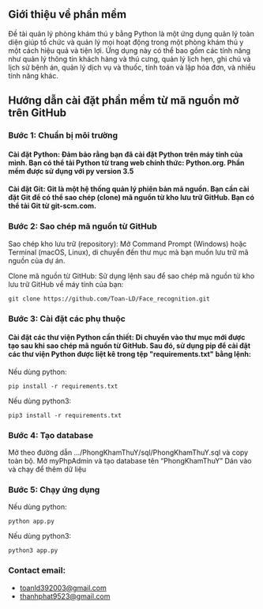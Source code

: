 
## Giới thiệu về phần mềm
Đề tài quản lý phòng khám thú y bằng Python là một ứng dụng quản lý toàn diện giúp tổ chức và quản lý mọi hoạt động trong một phòng khám thú y một cách hiệu quả và tiện lợi. Ứng dụng này có thể bao gồm các tính năng như quản lý thông tin khách hàng và thú cưng, quản lý lịch hẹn, ghi chú và lịch sử bệnh án, quản lý dịch vụ và thuốc, tính toán và lập hóa đơn, và nhiều tính năng khác.


## Hướng dẫn cài đặt phần mềm từ mã nguồn mở trên GitHub
### Bước 1: Chuẩn bị môi trường
#### Cài đặt Python: Đảm bảo rằng bạn đã cài đặt Python trên máy tính của mình. Bạn có thể tải Python từ trang web chính thức: Python.org. Phần mềm được sử dụng với py version 3.5

#### Cài đặt Git: Git là một hệ thống quản lý phiên bản mã nguồn. Bạn cần cài đặt Git để có thể sao chép (clone) mã nguồn từ kho lưu trữ GitHub. Bạn có thể tải Git từ git-scm.com.
### Bước 2: Sao chép mã nguồn từ GitHub
Sao chép kho lưu trữ (repository): Mở Command Prompt (Windows) hoặc Terminal (macOS, Linux), di chuyển đến thư mục mà bạn muốn lưu trữ mã nguồn của dự án.

Clone mã nguồn từ GitHub: Sử dụng lệnh sau để sao chép mã nguồn từ kho lưu trữ GitHub về máy tính của bạn:
```
git clone https://github.com/Toan-LD/Face_recognition.git
```


### Bước 3: Cài đặt các phụ thuộc
#### Cài đặt các thư viện Python cần thiết: Di chuyển vào thư mục mới được tạo sau khi sao chép mã nguồn từ GitHub. Sau đó, sử dụng pip để cài đặt các thư viện Python được liệt kê trong tệp "requirements.txt" bằng lệnh:
Nếu dùng python:
```
pip install -r requirements.txt
```

Nếu dùng python3:
```
pip3 install -r requirements.txt
```
### Bước 4: Tạo database
Mở theo đường dẫn …/PhongKhamThuY/sql/PhongKhamThuY.sql và copy toàn bộ.
Mở myPhpAdmin và tạo database tên “PhongKhamThuY”
Dán vào và chạy để thêm dữ liệu

### Bước 5: Chạy ứng dụng
Nếu dùng python:
```
python app.py
```

Nếu dùng python3:
```
python3 app.py
```

### Contact email:
- [toanld392003@gmail.com](mailto:toanld392003@gmail.com)
- [thanhphat9523@gmail.com](mailto:thanhphat9523@gmail.com)
